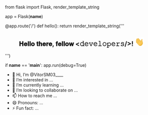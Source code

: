 from flask import Flask, render_template_string

app = Flask(__name__)

@app.route('/')
def hello():
    return render_template_string('''
    <div style="text-align: center;">
        <h2>𝐇𝐞𝐥𝐥𝐨 𝐭𝐡𝐞𝐫𝐞, 𝐟𝐞𝐥𝐥𝐨𝐰 &lt;𝚍𝚎𝚟𝚎𝚕𝚘𝚙𝚎𝚛𝚜/&gt;! <img src="https://github.com/ABSphreak/ABSphreak/blob/master/gifs/Hi.gif" width="30"></h2>
    </div>
    ''')

if __name__ == '__main__':
    app.run(debug=True)


- 👋 Hi, I’m @VitorSM03____
- 👀 I’m interested in ...
- 🌱 I’m currently learning ...
- 💞️ I’m looking to collaborate on ...
- 📫 How to reach me ...
- 😄 Pronouns: ...
- ⚡ Fun fact: ...

<!---
VitorSM03/VitorSM03 is a ✨ special ✨ repository because its `README.md` (this file) appears on your GitHub profile.
You can click the Preview link to take a look at your changes.
--->
